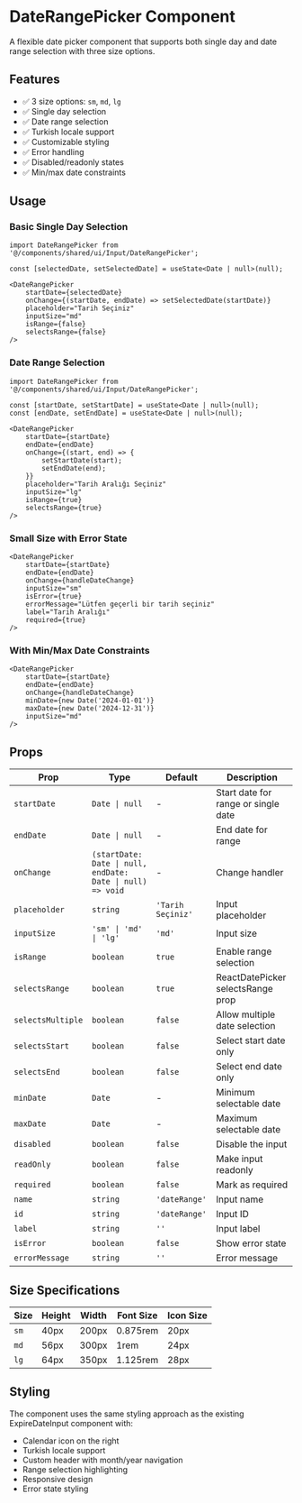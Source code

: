 # DateRangePicker Component

A flexible date picker component that supports both single day and date range selection with three size options.

## Features

- ✅ 3 size options: `sm`, `md`, `lg`
- ✅ Single day selection
- ✅ Date range selection
- ✅ Turkish locale support
- ✅ Customizable styling
- ✅ Error handling
- ✅ Disabled/readonly states
- ✅ Min/max date constraints

## Usage

### Basic Single Day Selection

```tsx
import DateRangePicker from '@/components/shared/ui/Input/DateRangePicker';

const [selectedDate, setSelectedDate] = useState<Date | null>(null);

<DateRangePicker
    startDate={selectedDate}
    onChange={(startDate, endDate) => setSelectedDate(startDate)}
    placeholder="Tarih Seçiniz"
    inputSize="md"
    isRange={false}
    selectsRange={false}
/>
```

### Date Range Selection

```tsx
import DateRangePicker from '@/components/shared/ui/Input/DateRangePicker';

const [startDate, setStartDate] = useState<Date | null>(null);
const [endDate, setEndDate] = useState<Date | null>(null);

<DateRangePicker
    startDate={startDate}
    endDate={endDate}
    onChange={(start, end) => {
        setStartDate(start);
        setEndDate(end);
    }}
    placeholder="Tarih Aralığı Seçiniz"
    inputSize="lg"
    isRange={true}
    selectsRange={true}
/>
```

### Small Size with Error State

```tsx
<DateRangePicker
    startDate={startDate}
    endDate={endDate}
    onChange={handleDateChange}
    inputSize="sm"
    isError={true}
    errorMessage="Lütfen geçerli bir tarih seçiniz"
    label="Tarih Aralığı"
    required={true}
/>
```

### With Min/Max Date Constraints

```tsx
<DateRangePicker
    startDate={startDate}
    endDate={endDate}
    onChange={handleDateChange}
    minDate={new Date('2024-01-01')}
    maxDate={new Date('2024-12-31')}
    inputSize="md"
/>
```

## Props

| Prop | Type | Default | Description |
|------|------|---------|-------------|
| `startDate` | `Date \| null` | - | Start date for range or single date |
| `endDate` | `Date \| null` | - | End date for range |
| `onChange` | `(startDate: Date \| null, endDate: Date \| null) => void` | - | Change handler |
| `placeholder` | `string` | `'Tarih Seçiniz'` | Input placeholder |
| `inputSize` | `'sm' \| 'md' \| 'lg'` | `'md'` | Input size |
| `isRange` | `boolean` | `true` | Enable range selection |
| `selectsRange` | `boolean` | `true` | ReactDatePicker selectsRange prop |
| `selectsMultiple` | `boolean` | `false` | Allow multiple date selection |
| `selectsStart` | `boolean` | `false` | Select start date only |
| `selectsEnd` | `boolean` | `false` | Select end date only |
| `minDate` | `Date` | - | Minimum selectable date |
| `maxDate` | `Date` | - | Maximum selectable date |
| `disabled` | `boolean` | `false` | Disable the input |
| `readOnly` | `boolean` | `false` | Make input readonly |
| `required` | `boolean` | `false` | Mark as required |
| `name` | `string` | `'dateRange'` | Input name |
| `id` | `string` | `'dateRange'` | Input ID |
| `label` | `string` | `''` | Input label |
| `isError` | `boolean` | `false` | Show error state |
| `errorMessage` | `string` | `''` | Error message |

## Size Specifications

| Size | Height | Width | Font Size | Icon Size |
|------|--------|-------|-----------|-----------|
| `sm` | 40px | 200px | 0.875rem | 20px |
| `md` | 56px | 300px | 1rem | 24px |
| `lg` | 64px | 350px | 1.125rem | 28px |

## Styling

The component uses the same styling approach as the existing ExpireDateInput component with:
- Calendar icon on the right
- Turkish locale support
- Custom header with month/year navigation
- Range selection highlighting
- Responsive design
- Error state styling 